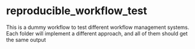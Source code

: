 # reproducible_workflow_test
This is a dummy workflow to test different workflow management systems. Each folder will implement a different approach, and all of them should get the same output
